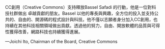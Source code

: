 CC創用（Creative Commons）支持釋放Bassel Safadi 的行動，他是一位對科技社群做出
卓越貢獻的朋友。Bassel 以他的專長與興趣，全方位的投入並支持公共的、自由的、開源碼的程式設計與科技。他不僅以志願者身分加入CC創用，也持續在其他科技相關領域做出貢獻。透過他的努力，自由、開放軟體的品質與可得性獲得改善，網路科技也持續獲得進展。

—Joichi Ito, Chairman of the Board, Creative Commons
